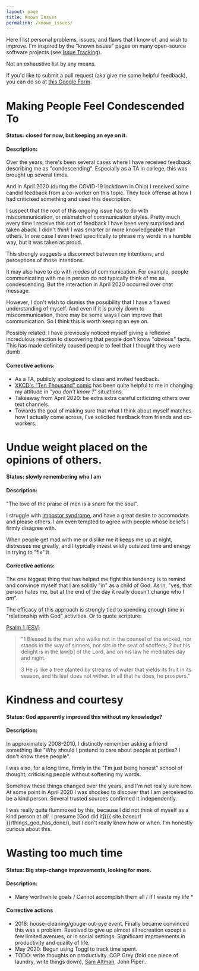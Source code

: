 ```yaml
---
layout: page
title: Known Issues
permalink: /known_issues/
---
```


Here I list personal problems, issues, and flaws that I know of, and wish to improve. I'm inspired by the "known issues" pages on many open-source software projects (see [Issue Tracking](https://en.wikipedia.org/wiki/Issue_tracking_system)). 

Not an exhaustive list by any means. 

If you'd like to submit a pull request (aka give me some helpful feedback), you can do so at [this Google Form](https://forms.gle/Hmod45m5fz4Ux6979).

# Making People Feel Condescended To
#### Status: closed for now, but keeping an eye on it. 

#### Description:
Over the years, there's been several cases where I have received feedback describing me as "condescending". Especially as a TA in college, this was brought up several times. 

And in April 2020 (during the COVID-19 lockdown in Ohio) I received some candid feedback from a co-worker on this topic. They took offense at how I had criticised something and used this description.

I suspect that the root of this ongoing issue has to do with miscommunication, or mismatch of communication styles. Pretty much every time I receive this sort of feedback I have been very surprised and taken aback. I didn't *think* I was smarter or more knowledgeable than others. In one case I even tried specifically to phrase my words in a humble way, but it was taken as proud. 

This strongly suggests a disconnect between my intentions, and perceptions of those intentions. 

It may also have to do with _modes_ of communication. For example, people communicating with me in person do not typically think of me as condescending. But the interaction in April 2020 occurred over chat message.

However, I don't wish to dismiss the possibility that I have a flawed understanding of myself. And even if it is purely down to miscommunication, there may be some ways I can improve that communication. So I think this is worth keeping an eye on.

Possibly related: I have previously noticed myself giving a reflexive incredulous reaction to discovering that people don't know "obvious" facts. This has made definitely caused people to feel that I thought they were dumb.

#### Corrective actions:
* As a TA, publicly apologized to class and invited feedback. 
* [XKCD's "Ten Thousand" comic](https://xkcd.com/1053/) has been quite helpful to me in changing my attitude in *"you don't know <commonly known thing>?"* situations.
* Takeaway from April 2020: be extra extra careful criticizing others over text channels.
* Towards the goal of making sure that what I think about myself matches how I actually come across, I've solicited feedback from friends and co-workers.


# Undue weight placed on the opinions of others.
#### Status: slowly remembering who I am

#### Description:
"The love of the praise of men is a snare for the soul". 

I struggle with [impostor syndrome](https://en.wikipedia.org/wiki/Impostor_syndrome), and have a great desire to accomodate and please others. I am even tempted to agree with people whose beliefs I firmly disagree with. 

When people get mad with me or dislike me it keeps me up at night, distresses me greatly, and I typically invest wildly outsized time and energy in trying to "fix" it.

#### Corrective actions:
The one biggest thing that has helped me fight this tendency is to remind and convince myself that I am solidly "in" as a child of God. As in, "yes, that person hates me, but at the end of the day it really doesn't change who I _am_". 

The efficacy of this approach is strongly tied to spending enough time in "relationship with God" activities. Or to quote scripture: 

[Psalm 1 (ESV)](https://www.biblegateway.com/passage/?search=Psalm+1&version=ESV)
> "1 Blessed is the man
>     who walks not in the counsel of the wicked,
> nor stands in the way of sinners,
>     nor sits in the seat of scoffers;
> 2 but his delight is in the law[b] of the Lord,
>     and on his law he meditates day and night.
> 
> 3 He is like a tree
>     planted by streams of water
> that yields its fruit in its season,
>     and its leaf does not wither.
>  In all that he does, he prospers."


# Kindness and courtesy
#### Status: God apparently improved this without my knowledge? 

#### Description:
In approximately 2008-2010, I distinctly remember asking a friend something like "Why should I pretend to care about people at parties? I don't know these people". 

I was also, for a long time, firmly in the "I'm just being honest" school of thought, criticising people without softening my words. 

Somehow these things changed over the years, and I'm not really sure how. At some point in April 2020 I was shocked to discover that I am perceived to be a kind person. Several trusted sources confirmed it independently. 

I was really quite flummoxed by this, because I did not think of myself as a kind person at _all_. I presume [God did it]({{ site.baseurl }}/things_god_has_done/), but I don't really know how or when. I'm honestly curious about this.


# Wasting too much time
#### Status: Big step-change improvements, looking for more.

#### Description: 
* Many worthwhile goals / Cannot accomplish them all / If I waste my life *

#### Corrective actions
* 2018: house-cleaning/gouge-out-eye event. Finally became convinced this was a problem. Resolved to give up almost all recreation except a few limited avenues, or in social settings. Significant improvements in productivity and quality of life. 
* May 2020: Begun using Toggl to track time spent.
* TODO: write thoughts on productivity. CGP Grey (fold one piece of laundry, write things down), [Sam Altman](https://blog.samaltman.com/productivity), John Piper...
